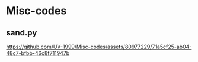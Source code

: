 # Misc-codes
## sand.py
https://github.com/UV-1999/Misc-codes/assets/80977229/71a5cf25-ab04-48c7-bfbb-46c8f711947b
